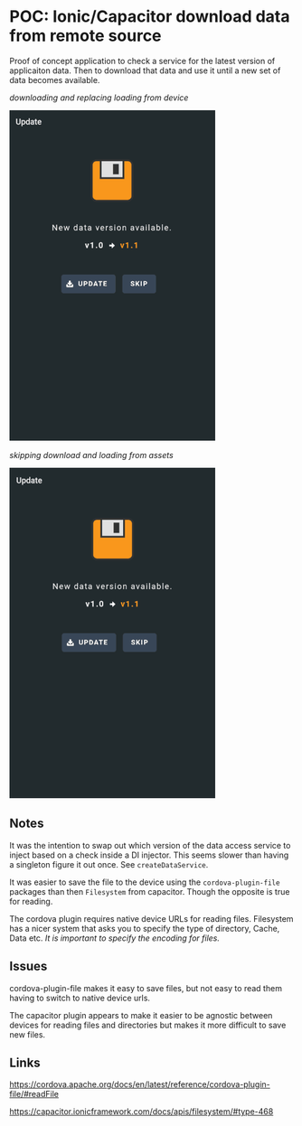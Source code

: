 # POC: Ionic/Capacitor download data from remote source

Proof of concept application to check a service for the latest version of applicaiton data. Then to download that data and use it until a new set of data becomes available.

_downloading and replacing loading from device_

![img](readme/screen_cap.gif)

_skipping download and loading from assets_

![img](readme/screen_cap_assets.gif)

## Notes
It was the intention to swap out which version of the data access service to inject based on a check inside a DI injector. This seems slower than having a singleton figure it out once. See `createDataService`.

It was easier to save the file to the device using the `cordova-plugin-file` packages than then `Filesystem` from capacitor. Though the opposite is true for reading.

The cordova plugin requires native device URLs for reading files. Filesystem has a nicer system that asks you to specify the type of directory, Cache, Data etc. _It is important to specify the encoding for files._

## Issues

cordova-plugin-file makes it easy to save files, but not easy to read them having to switch to native device urls.

The capacitor plugin appears to make it easier to be agnostic between devices for reading files and directories but makes it more difficult to save new files.

## Links
https://cordova.apache.org/docs/en/latest/reference/cordova-plugin-file/#readFile

https://capacitor.ionicframework.com/docs/apis/filesystem/#type-468